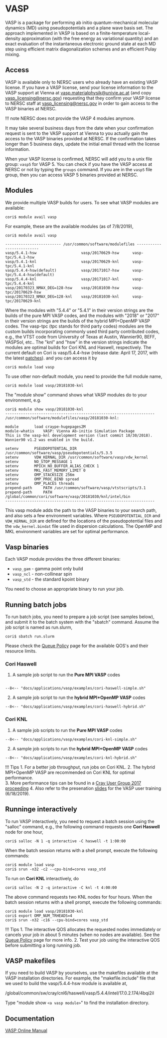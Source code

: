 # VASP

VASP is a package for performing ab initio quantum-mechanical
molecular dynamics (MD) using pseudopotentials and a plane wave basis
set. The approach implemented in VASP is based on a finite-temperature
local-density approximation (with the free energy as variational
quantity) and an exact evaluation of the instantaneous electronic
ground state at each MD step using efficient matrix diagonalization
schemes and an efficient Pulay mixing.

## Access

VASP is available only to NERSC users who already have an existing
VASP license.  If you have a VASP license, send your license
information to the VASP support at Vienna at
vasp.materialphysik@univie.ac.at (and copy <vasp_licensing@nersc.gov>)
requesting that they confirm your VASP license to NERSC staff at
vasp_licensing@nersc.gov in order to gain access to the VASP binaries
at NERSC.

!!! note
	NERSC does not provide the VASP 4 modules anymore. 

It may take several business days from the date when your confirmation
request is sent to the VASP support at Vienna to you actually gain the
access to the VASP binaries provided at NERSC. If the confirmation
takes longer than 5 business days, update the initial email thread with
the license information.

When your VASP license is confirmed, NERSC will add you to a unix file
group: `vasp5` for VASP 5. You can check if you have
the VASP access at NERSC or not by typing the `groups` command. If you
are in the `vasp5` file group, then you can access VASP 5 binaries provided at NERSC. 

## Modules

We provide multiple VASP builds for users. To see what VASP modules are available:
```shell
cori$ module avail vasp
```
For example, these are the available modules (as of 7/8/2019),

```shell
cori$ module avail vasp

------------------------- /usr/common/software/modulefiles --------------------------
vasp/5.4.1-hsw                    vasp/20170629-hsw      vasp-tpc/5.4.1-hsw
vasp/5.4.1-knl                    vasp/20170629-knl      vasp-tpc/5.4.1-knl
vasp/5.4.4-hsw(default)           vasp/20171017-hsw      vasp-tpc/5.4.4-hsw(default)
vasp/5.4.4-knl                    vasp/20171017-knl      vasp-tpc/5.4.4-knl
vasp/20170323_NMAX_DEG=128-hsw    vasp/20181030-hsw      vasp-tpc/20170629-hsw
vasp/20170323_NMAX_DEG=128-knl    vasp/20181030-knl      vasp-tpc/20170629-knl
```

Where the modules with "5.4.4" or "5.4.1" in their version strings are the builds of the pure MPI VASP codes, 
and the modules with "2018" or "2017" in their version strings are the builds of the hybrid MPI+OpenMP VASP codes. 
The vasp-tpc (tpc stands for third party codes) modules are the custom builds incorporating commonly used 
third party contributed codes, e.g., the VTST code from University of Texas at Austin,  Wannier90, BEFF, VASPSol, etc.. 
The "knl" and "hsw" in the version strings indicate the modules are optimal builds for Cori KNL and Haswell, respectively. 
The current default on Cori is vasp/5.4.4-hsw (release date: April 17, 2017, with the latest [patches](https://www.vasp.at/index.php/news)).
and you can access it by 

```shell
cori$ module load vasp
```
To use other non-default module, you need to provide the full module name, 
```shell
cori$ module load vasp/20181030-knl
```
The "module show" command shows what VASP modules do to your environment, e.g. 

```shell
cori$ module show vasp/20181030-knl
-------------------------------------------------------------------
/usr/common/software/modulefiles/vasp/20181030-knl:

module		 load craype-hugepages2M 
module-whatis	 VASP: Vienna Ab-initio Simulation Package
This is the vasp-knl development version (last commit 10/30/2018). Wannier90 v1.2 was enabled in the build.
 
setenv		 PSEUDOPOTENTIAL_DIR /usr/common/software/vasp/pseudopotentials/5.3.5 
setenv		 VDW_KERNAL_DIR /usr/common/software/vasp/vdw_kernal 
setenv		 NO_STOP_MESSAGE 1 
setenv		 MPICH_NO_BUFFER_ALIAS_CHECK 1 
setenv		 MKL_FAST_MEMORY_LIMIT 0 
setenv		 OMP_STACKSIZE 256m 
setenv		 OMP_PROC_BIND spread 
setenv		 OMP_PLACES threads 
prepend-path	 PATH /usr/common/software/vasp/vtstscripts/3.1
prepend-path	 PATH /global/common/cori/software/vasp/20181030/knl/intel/bin 
-------------------------------------------------------------------
```

This vasp module adds the path to the VASP binaries to your search path, and also sets a few environment variables. 
Where `PSEUDOPOTENTIAL_DIR` and `VDW_KERNAL_DIR` are defined for the locations of the pseudopotential files and the `vdw_kernel.bindat`
file used in dispersion calculations. The OpenMP and MKL environment variables are set for optimal performance. 

## Vasp binaries

Each VASP module provides the three different binaries:

* `vasp_gam` - gamma point only build
* `vasp_ncl` - non-collinear spin
* `vasp_std` - the standard kpoint binary

You need to choose an appropriate binary to run your job.

## Running batch jobs 
To run batch jobs, you need to prepare a job script (see samples below), and submit it to the batch system 
with the "sbatch" command. Assume the job script is named as run.slurm, 

```shell
cori$ sbatch run.slurm
```

Please check the [Queue Policy](http://docs.nersc.gov/jobs/policy/) page for the available QOS's and their resource limits. 
 
### Cori Haswell

1. A sample job script to run the **Pure MPI VASP** codes
```slurm

--8<-- "docs/applications/vasp/examples/cori-haswell-simple.sh"
```
2. A sample job script to run the **hybrid MPI+OpenMP VASP** codes
```slurm
--8<-- "docs/applications/vasp/examples/cori-haswell-hybrid.sh"
```

### Cori KNL

1. A sample job scripts to run the **Pure MPI VASP** codes
```slurm
--8<-- "docs/applications/vasp/examples/cori-knl-simple.sh"
```

2. A sample job scripts to run the **hybrid MPI+OpenMP VASP** codes
```slurm
--8<-- "docs/applications/vasp/examples/cori-knl-hybrid.sh"
```

!!! Tips
    1. For a better job throughput, run jobs on Cori KNL. 
    2. The hybrid MPI+OpenMP VASP are recommended on Cori KNL for optimal performance.  
    3. More performance tips can be found in a [Cray User Group 2017 proceeding](https://cug.org/proceedings/cug2017_proceedings/includes/files/pap134s2-file1.pdf)
    4. Also refer to the presenation [slides](https://www.nersc.gov/users/training/events/vasp-user-hands-on-knl-training-june-18-2019/) for the VASP user training (6/18/2019).

## Runninge interactively
To run VASP interactively, you need to request a batch session using the "salloc" command, e.g.,
the following command requests one **Cori Haswell** node for one hour,

```shell
cori$ salloc -N 1 -q interactive -C haswell -t 1:00:00
```
When the batch session returns with a shell prompt, execute the following commands: 
```shell
cori$ module load vasp 
cori$ srun -n32 -c2 --cpu-bind=cores vasp_std
```
To run on **Cori KNL** interactively, do

```shell
cori$ salloc -N 2 -q interactive -C knl -t 4:00:00
```
The above command requests two KNL nodes for four hours. When the batch session returns with a shell prompt, execute the following commands:
```shell
cori$ module load vasp/20181030-knl
cori$ export OMP_NUM_TRHEADS=4
cori$ srun -n32 -c16 --cpu-bind=cores vasp_std
```

!!! Tips
    1. The interactive QOS allocates the requested nodes immediately or cancels your job in about 5 minutes (when no nodes are available). 
See the [Queue Policy](http://docs.nersc.gov/jobs/policy/) page for more info. 
    2. Test your job using the interactive QOS before submitting a long running job.

## VASP makefiles
If you need to build VASP by yourselves, use the makefiles available at the VASP installation directories. 
For example, the "makefile.include" file that we used to build the vasp/5.4.4-hsw module is available at,

/global/common/sw/cray/cnl6/haswell/vasp/5.4.4/intel/17.0.2.174/4bqi2il 

Type "module show `<a vasp module>`" to find the installation directory. 

## Documentation

[VASP Online Manual](http://cms.mpi.univie.ac.at/vasp/vasp/vasp.html)

